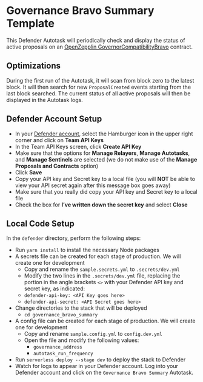 # Governance Bravo Summary Template

This Defender Autotask will periodically check and display the status of active proposals on an [OpenZepplin GovernorCompatibilityBravo](https://docs.openzeppelin.com/contracts/4.x/api/governance#GovernorCompatibilityBravo) contract.

## Optimizations

During the first run of the Autotask, it will scan from block zero to the latest block.  It will then search for new `ProposalCreated` events starting from the last block searched.  The current status of all active proposals will then be displayed in the Autotask logs.


## Defender Account Setup

- In your [Defender account](https://defender.openzeppelin.com/), select the Hamburger icon in the upper right corner and click on **Team API Keys**
- In the Team API Keys screen, click **Create API Key**
- Make sure that the options for **Manage Relayers**, **Manage Autotasks**, and **Manage Sentinels** are selected (we do not make use of the **Manage Proposals and Contracts** option)
- Click **Save**
- Copy your API key and Secret key to a local file (you will **NOT** be able to view your API secret again after this message box goes away)
- Make sure that you really did copy your API key and Secret key to a local file
- Check the box for **I’ve written down the secret key** and select **Close**

## Local Code Setup

In the `defender` directory, perform the following steps:

- Run `yarn install` to install the necessary Node packages
- A secrets file can be created for each stage of production. We will create one for development
  - Copy and rename the `sample.secrets.yml` to `.secrets/dev.yml`
  - Modify the two lines in the `.secrets/dev.yml` file, replacing the portion in the angle brackets `<>` with your Defender API key and secret key, as indicated:
  - `defender-api-key: <API Key goes here>`
  - `defender-api-secret: <API Secret goes here>`
- Change directories to the stack that will be deployed
  - `cd governance_bravo_summary`
- A config file can be created for each stage of production. We will create one for development
  - Copy and rename `sample.config.yml` to `config.dev.yml`
  - Open the file and modify the following values:
    - `governance_address` 
    - `autotask_run_frequency`
- Run `serverless deploy --stage dev` to deploy the stack to Defender
- Watch for logs to appear in your Defender account.  Log into your Defender account and click on the `Governance Bravo Summary` Autotask.
